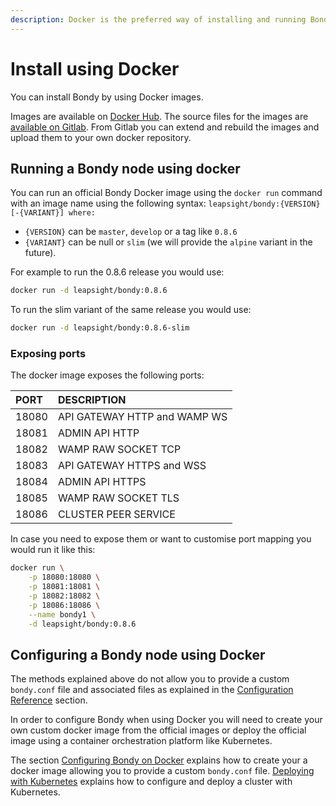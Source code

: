 ```yaml
---
description: Docker is the preferred way of installing and running Bondy.
---
```


# Install using Docker

You can install Bondy by using Docker images. 

Images are available on [Docker Hub](https://hub.docker.com/r/leapsight/bondy). The source files for the images are [available on Gitlab](https://gitlab.com/leapsight/bondy_docker). From Gitlab you can extend and rebuild the images and upload them to your own docker repository.

## Running a Bondy node using docker

You can run an official Bondy Docker image using the `docker run` command with an image name using the following syntax: `leapsight/bondy:{VERSION}[-{VARIANT}] where:`

* `{VERSION}` can be `master`, `develop` or a tag like `0.8.6` 
* `{VARIANT}` can be null or `slim` \(we will provide the `alpine` variant in the future\).

For example to run the 0.8.6 release you would use:

```bash
docker run -d leapsight/bondy:0.8.6
```

To run the slim variant of the same release you would use:

```bash
docker run -d leapsight/bondy:0.8.6-slim
```

### Exposing ports

The docker image exposes the following ports:

| PORT | DESCRIPTION |
| :--- | :--- |
| 18080 | API GATEWAY HTTP and WAMP WS |
| 18081 | ADMIN API HTTP |
| 18082 | WAMP RAW SOCKET TCP |
| 18083 | API GATEWAY HTTPS and WSS |
| 18084 | ADMIN API HTTPS |
| 18085 | WAMP RAW SOCKET TLS |
| 18086 | CLUSTER PEER SERVICE |

In case you need to expose them or want to customise port mapping you would run it like this:

```bash
docker run \
    -p 18080:18080 \
    -p 18081:18081 \
    -p 18082:18082 \
    -p 18086:18086 \
    --name bondy1 \
    -d leapsight/bondy:0.8.6
```

## Configuring a Bondy node using Docker

The methods explained above do not allow you to provide a custom `bondy.conf` file and associated files as explained in the [Configuration Reference](../configuring/configuration-reference.md) section.

In order to configure Bondy when using Docker you will need  to create your own custom docker image from the official images or deploy the official image using a container orchestration platform like Kubernetes. 

The section [Configuring Bondy on Docker](../configuring/configuring-bondy-on-docker.md)  explains how to create your a docker image allowing you to provide a custom `bondy.conf` file. [Deploying with Kubernetes](deploying-with-kubernetes.md) explains how to configure and deploy a cluster with Kubernetes.




